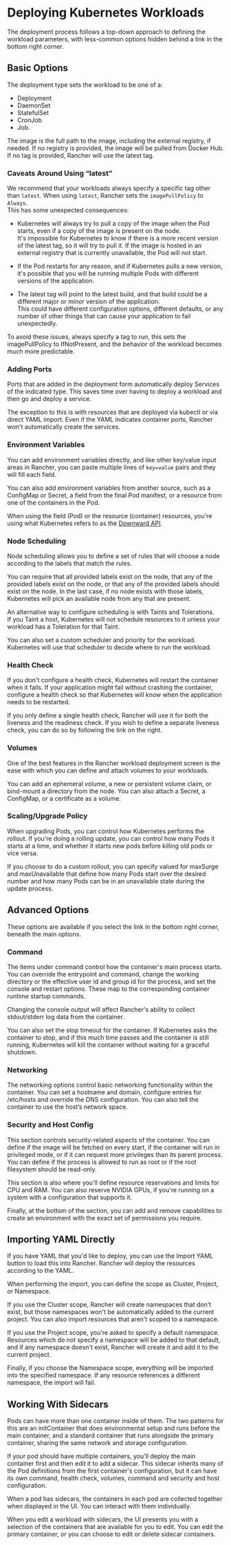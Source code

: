 # Deploying Kubernetes Workloads

The deployment process follows a top-down approach to defining the workload parameters, with less-common options hidden behind a link in the bottom right corner.

## Basic Options
The deployment type sets the workload to be one of a:
- Deployment
- DaemonSet
- StatefulSet
- CronJob
- Job.

The image is the full path to the image, including the external registry, if needed. If no registry is provided, the image will be pulled from Docker Hub. If no tag is provided, Rancher will use the latest tag.

### Caveats Around Using “latest”
We recommend that your workloads always specify a specific tag other than `latest`. When using `latest`, Rancher sets the `imagePullPolicy` to `Always`.  
This has some unexpected consequences:

- Kubernetes will always try to pull a copy of the image when the Pod starts, even if a copy of the image is present on the node.  
It's impossible for Kubernetes to know if there is a more recent version of the latest tag, so it will try to pull it. If the image is hosted in an external registry that is currently unavailable, the Pod will not start.

- If the Pod restarts for any reason, and if Kubernetes pulls a new version, it's possible that you will be running multiple Pods with different versions of the application.

- The latest tag will point to the latest build, and that build could be a different major or minor version of the application.  
This could have different configuration options, different defaults, or any number of other things that can cause your application to fail unexpectedly.

To avoid these issues, always specify a tag to run, this sets the imagePullPolicy to IfNotPresent, and the behavior of the workload becomes much more predictable.

### Adding Ports
Ports that are added in the deployment form automatically deploy Services of the indicated type. This saves time over having to deploy a workload and then go and deploy a service.

The exception to this is with resources that are deployed via kubectl or via direct YAML import. Even if the YAML indicates container ports, Rancher won't automatically create the services.

### Environment Variables
You can add environment variables directly, and like other key/value input areas in Rancher, you can paste multiple lines of `key=value` pairs and they will fill each field.

You can also add environment variables from another source, such as a ConfigMap or Secret, a field from the final Pod manifest, or a resource from one of the containers in the Pod.

When using the field (Pod) or the resource (container) resources, you're using what Kubernetes refers to as the [Downward API](https://kubernetes.io/docs/tasks/inject-data-application/downward-api-volume-expose-pod-information/).

### Node Scheduling
Node scheduling allows you to define a set of rules that will choose a node according to the labels that match the rules.

You can require that all provided labels exist on the node, that any of the provided labels exist on the node, or that any of the provided labels should exist on the node. In the last case, if no node exists with those labels, Kubernetes will pick an available node from any that are present.

An alternative way to configure scheduling is with Taints and Tolerations.  
If you Taint a host, Kubernetes will not schedule resources to it unless your workload has a Toleration for that Taint.

You can also set a custom scheduler and priority for the workload.  
Kubernetes will use that scheduler to decide where to run the workload.

### Health Check
If you don't configure a health check, Kubernetes will restart the container when it fails. If your application might fail without crashing the container, configure a health check so that Kubernetes will know when the application needs to be restarted.

If you only define a single health check, Rancher will use it for both the liveness and the readiness check. If you wish to define a separate liveness check, you can do so by following the link on the right.

### Volumes
One of the best features in the Rancher workload deployment screen is the ease with which you can define and attach volumes to your workloads.

You can add an ephemeral volume, a new or persistent volume claim, or bind-mount a directory from the node. You can also attach a Secret, a ConfigMap, or a certificate as a volume.

### Scaling/Upgrade Policy
When upgrading Pods, you can control how Kubernetes performs the rollout. If you're doing a rolling update, you can control how many Pods it starts at a time, and whether it starts new pods before killing old pods or vice versa.

If you choose to do a custom rollout, you can specify valued for maxSurge and maxUnavailable that define how many Pods start over the desired number and how many Pods can be in an unavailable state during the update process.

## Advanced Options
These options are available if you select the link in the bottom right corner, beneath the main options.

### Command
The items under command control how the container's main process starts. You can override the entrypoint and command, change the working directory or the effective user id and group id for the process, and set the console and restart options. These map to the corresponding container runtime startup commands.

Changing the console output will affect Rancher's ability to collect stdout/stderr log data from the container.

You can also set the stop timeout for the container. If Kubernetes asks the container to stop, and if this much time passes and the container is still running, Kubernetes will kill the container without waiting for a graceful shutdown.

### Networking
The networking options control basic networking functionality within the container. You can set a hostname and domain, configure entries for /etc/hosts and override the DNS configuration. You can also tell the container to use the host’s network space.

### Security and Host Config
This section controls security-related aspects of the container. You can define if the image will be fetched on every start, if the container will run in privileged mode, or if it can request more privileges than its parent process. You can define if the process is allowed to run as root or if the root filesystem should be read-only.

This section is also where you'll define resource reservations and limits for CPU and RAM. You can also reserve NVIDIA GPUs, if you're running on a system with a configuration that supports it.

Finally, at the bottom of the section, you can add and remove capabilities to create an environment with the exact set of permissions you require.

## Importing YAML Directly
If you have YAML that you'd like to deploy, you can use the Import YAML button to load this into Rancher. Rancher will deploy the resources according to the YAML.

When performing the import, you can define the scope as Cluster, Project, or Namespace.

If you use the Cluster scope, Rancher will create namespaces that don't exist, but those namespaces won't be automatically added to the current project. You can also import resources that aren't scoped to a namespace.

If you use the Project scope, you're asked to specify a default namespace. Resources which do not specify a namespace will be added to that default, and if any namespace doesn't exist, Rancher will create it and add it to the current project.

Finally, if you choose the Namespace scope, everything will be imported into the specified namespace. If any resource references a different namespace, the import will fail.

## Working With Sidecars
Pods can have more than one container inside of them. The two patterns for this are an initContainer that does environmental setup and runs before the main container, and a standard container that runs alongside the primary container, sharing the same network and storage configuration.

If your pod should have multiple containers, you'll deploy the main container first and then edit it to add a sidecar. This sidecar inherits many of the Pod definitions from the first container's configuration, but it can have its own command, health check, volumes, command and security and host configuration.

When a pod has sidecars, the containers in each pod are collected together when displayed in the UI. You can interact with them individually.

When you edit a workload with sidecars, the UI presents you with a selection of the containers that are available for you to edit. You can edit the primary container, or you can choose to edit or delete sidecar containers.

